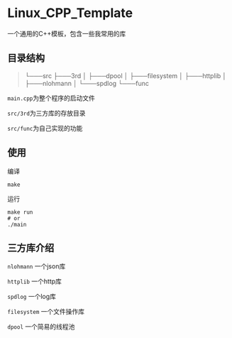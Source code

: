 # Linux_CPP_Template

一个通用的C++模板，包含一些我常用的库

## 目录结构

>└───src
>    ├───3rd
>    │   ├───dpool
>    │   ├───filesystem
>    │   ├───httplib
>    │   ├───nlohmann
>    │   └───spdlog
>    └───func

`main.cpp`为整个程序的启动文件

`src/3rd`为三方库的存放目录

`src/func`为自己实现的功能

## 使用

编译

```shell
make
```

运行

```shell
make run  
# or
./main
```

## 三方库介绍

`nlohmann` 一个json库

`httplib` 一个http库

`spdlog` 一个log库

`filesystem` 一个文件操作库

`dpool` 一个简易的线程池
